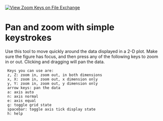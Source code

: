 [![View Zoom Keys on File Exchange](https://www.mathworks.com/matlabcentral/images/matlab-file-exchange.svg)](https://www.mathworks.com/matlabcentral/fileexchange/3090-zoom-keys)

# Pan and zoom with simple keystrokes
Use this tool to move quickly around the data displayed in a 2-D plot.
Make sure the figure has focus, and then press any of the following
keys to zoom in or out. Clicking and dragging will pan the data.
```
 Keys you can use are:
 z, Z: zoom in, zoom out, in both dimensions
 x, X: zoom in, zoom out, x dimension only
 y, Y: zoom in, zoom out, y dimension only
 arrow keys: pan the data
 a: axis auto
 n: axis normal
 e: axis equal
 g: toggle grid state
 spacebar: toggle axis tick display state
 h: help
```
